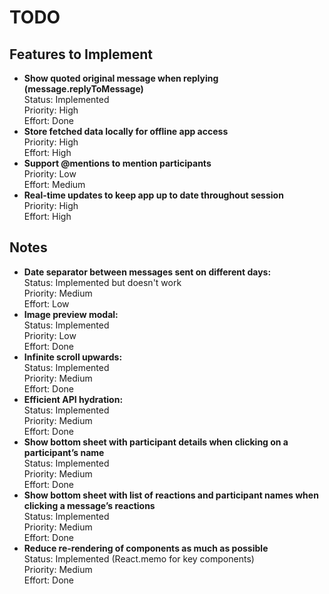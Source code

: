 # TODO


## Features to Implement

- **Show quoted original message when replying (message.replyToMessage)**  
  Status: Implemented  
  Priority: High  
  Effort: Done
- **Store fetched data locally for offline app access**  
  Priority: High  
  Effort: High
- **Support @mentions to mention participants**  
  Priority: Low  
  Effort: Medium
- **Real-time updates to keep app up to date throughout session**  
  Priority: High  
  Effort: High

## Notes
- **Date separator between messages sent on different days:**  
  Status: Implemented but doesn't work  
  Priority: Medium  
  Effort: Low
- **Image preview modal:**  
  Status: Implemented  
  Priority: Low  
  Effort: Done
- **Infinite scroll upwards:**  
  Status: Implemented  
  Priority: Medium  
  Effort: Done
- **Efficient API hydration:**  
  Status: Implemented  
  Priority: Medium  
  Effort: Done
- **Show bottom sheet with participant details when clicking on a participant’s name**  
  Status: Implemented  
  Priority: Medium  
  Effort: Done
- **Show bottom sheet with list of reactions and participant names when clicking a message’s reactions**  
  Status: Implemented  
  Priority: Medium  
  Effort: Done
- **Reduce re-rendering of components as much as possible**  
  Status: Implemented (React.memo for key components)  
  Priority: Medium  
  Effort: Done